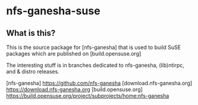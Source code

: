 nfs-ganesha-suse
================

What is this?
---------------

This is the source package for [nfs-ganesha] that is used to build 
SuSE packages which are published on [build.opensuse.org]

The interesting stuff is in branches dedicated to nfs-ganesha, (lib)ntirpc,
and & distro releases.

[nfs-ganesha] https://github.com/nfs-ganesha 
[download.nfs-ganesha.org] https://download.nfs-ganesha.org 
[build.opensuse.org] https://build.opensuse.org/project/subprojects/home:nfs-ganesha 

